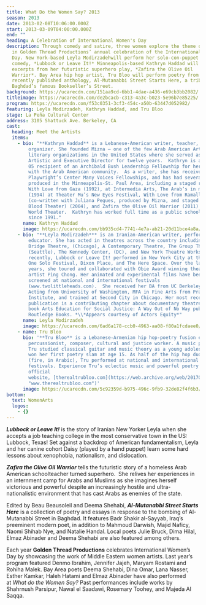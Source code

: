 ```yaml
---
title: What Do the Women Say? 2013
season: 2013
date: 2013-02-08T10:06:00.000Z
start: 2013-03-09T04:00:00.000Z
end: ""
heading: A Celebration of International Women's Day
description: Through comedy and satire, three women explore the theme of “home”
  in Golden Thread Productions’ annual celebration of the International Women’s
  Day. New York-based Leyla Modirzadehwill perform her solo-con-puppet
  comedy, *Lubbock or Leave It!* Minneapolis-based Kathryn Haddad will share
  excerpts from her futuristic superhero play, *Zafira the Olive Oil
  Warrior*. Bay Area hip hop artist, Tru Bloo will perform poetry from the
  recently published anthology, Al-Mutanabbi Street Starts Here, a tribute to
  Baghdad’s famous Bookseller’s Street.
background: https://ucarecdn.com/151aa9cd-6bb1-4dae-a436-e69cb3bb2082/
titleimage: https://ucarecdn.com/de2bcacb-c313-4a3c-b023-5e96b7e85225/
program: https://ucarecdn.com/f53c0351-3cf3-454c-a50b-63447d052982/
featuring: Leyla Modirzadeh, Kathryn Haddad, and Tru Bloo
stage: La Peña Cultural Center
address: 3105 Shattuck Ave. Berkeley, CA
cast:
  heading: Meet the Artists
  items:
    - bio: "**Kathryn Haddad** is a Lebanese-American writer, teacher, and community
        organizer. She founded Mizna – one of the few Arab American Arts and
        literary organizations in the United States where she served as its
        Artistic and Executive Director for twelve years.  Kathryn is a 2004 –
        05 recipient of an Archibald Bush Leadership Fellowship for her work
        with the Arab American community.  As a writer, she has received three
        Playwright’s Center Many Voices Fellowships, and has had several plays
        produced in the Minneapolis-St. Paul Area, including a staged reading of
        With Love from Gaza (1992), at Intermedia Arts, The Arab’s in my Head
        (1994) at Theater Mu’s New Eyes Festival, With Love from Ramallah
        (co-written with Juliana Pegues, produced by Mizna, and staged at Mixed
        Blood Theater) (2004), and Zafira the Olive Oil Warrior (2011) at Pangea
        World Theater.  Kathryn has worked full time as a public school teacher
        since 1991."
      name: Kathryn Haddad
      image: https://ucarecdn.com/bb935cd4-7741-4e7a-ab21-20d11bce4a8a/
    - bio: "**Leyla Modirzadeh*** is an Iranian-American writer, performer, and
        educator. She has acted in theatres across the country including Wisdom
        Bridge Theatre, (Chicago), A Contemporary Theatre, The Group Theatre,
        (Seattle), The Kennedy Center, (DC), and New York Theatre Workshop. Most
        recently, Lubbock or Leave It! performed in New York City at the Plus
        One Solo Festival, Dixon Place, and The Here Space. Over the last 17
        years, she toured and collaborated with Obie Award winning theatre
        artist Ping Chong. Her animated and experimental films have been
        screened at national and international festivals
        (www.twolittleheads.com).  She received her BA from UC Berkeley, MFA in
        Acting from University of Washington, MFA in Fine Arts from Pratt
        Institute, and trained at Second City in Chicago. Her most recent
        publication is a contributing chapter about documentary theatre in the
        book Arts Education for Social Justice: A Way Out of No Way published by
        Routledge Books. *\\*Appears courtesy of Actors Equity*"
      name: Leyla Modirzadeh
      image: https://ucarecdn.com/6ad6a178-ccb0-4963-aa08-f80a1fcdaee0/
    - name: Tru Bloo
      bio: '**Tru Bloo** is a Lebanese-Armenian hip hop-poetry fusion emcee,
        percussionist, composer, cultural and justice worker. A music prodigy,
        Tru studied classical guitar and music theory as a young adolescent and
        won her first poetry slam at age 15. As half of the hip hop duo, NaR
        (fire, in Arabic), Tru performed at national and international
        festivals. Experience Tru’s eclectic music and powerful poetry at her
        official
        website, [therealtrubloo.com](https://web.archive.org/web/20170927075150/ttp://www.therealtrubloo.com/
        "www.therealtrubloo.com")'
      image: https://ucarecdn.com/5c92359d-b975-496c-9fb9-32de82f4f6b3/
bottom:
  text: WomenArts
  logos:
    - {}
---
```

***Lubbock or Leave It!*** is the story of Iranian New Yorker Leyla when she accepts a job teaching college in the most conservative town in the US: Lubbock, Texas! Set against a backdrop of American fundamentalism, Leyla and her canine cohort Daisy (played by a hand puppet) learn some hard lessons about xenophobia, nationalism, and dislocation.

***Zafira the Olive Oil Warrior*** tells the futuristic story of a homeless Arab American schoolteacher turned superhero.  She relives her experiences in an internment camp for Arabs and Muslims as she imagines herself victorious and powerful despite an increasingly hostile and ultra-nationalistic environment that has cast Arabs as enemies of the state.

Edited by Beau Beausoleil and Deema Shehabi, ***Al-Mutanabbi Street Starts Here*** is a collection of poetry and essays in response to the bombing of Al-Mutanabbi Street in Baghdad. It features Badr Shakir al-Sayyab, Iraq’s preeminent modern poet, in addition to Mahmoud Darwish, Majid Naficy, Naomi Shihab Nye, and Natalie Handal. Local poets Julie Bruck, Dima Hilal, Elmaz Abinader and Deema Shehabi are also featured among others.

Each year **Golden Thread Productions** celebrates International Women’s Day by showcasing the work of Middle Eastern women artists. Last year’s program featured Denmo Ibrahim, Jennifer Jajeh, Maryam Rostami and Rohiha Malek. Bay Area poets Deema Shehabi, Dina Omar, Lana Nasser, Esther Kamkar, Haleh Hatami and Elmaz Abinader have also performed at *What do the Women Say?* Past performances include works by Shahrnush Parsipur, Nawal el Saadawi, Rosemary Toohey, and Majeda Al Saqqa.